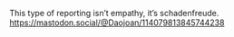 This type of reporting isn’t empathy, it’s schadenfreude. [<span class="invisible">https://</span><span class="ellipsis">mastodon.social/@Daojoan/11407</span><span class="invisible">9813845744238</span>](https://mastodon.social/@Daojoan/114079813845744238)